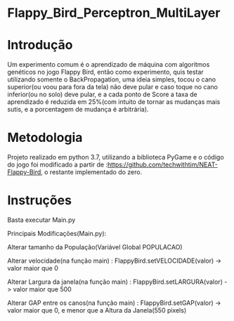 # Flappy_Bird_Perceptron_MultiLayer
# Introdução
Um experimento comum é o aprendizado de máquina com algoritmos genéticos no jogo Flappy Bird, então como experimento, quis testar utilizando somente o BackPropagation, uma ideia simples, tocou o cano superior(ou voou para fora da tela) não deve pular e caso toque no cano inferior(ou no solo) deve pular, e a cada ponto de Score a taxa de aprendizado é reduzida em 25%(com intuito de tornar as mudanças mais sutis, e a porcentagem de mudança é arbitrária).

# Metodologia
Projeto realizado em python 3.7, utilizando a biblioteca PyGame e o código do jogo foi modificado a partir de :https://github.com/techwithtim/NEAT-Flappy-Bird, o restante implementado do zero.

# Instruções
Basta executar Main.py

Principais Modificações(Main.py):

Alterar tamanho da População(Variável Global POPULACAO)

Alterar velocidade(na função main) : FlappyBird.setVELOCIDADE(valor) ->   valor maior que 0

Alterar Largura da janela(na função main) : FlappyBird.setLARGURA(valor) ->   valor maior que 500

Alterar GAP entre os canos(na função main) : FlappyBird.setGAP(valor) ->   valor maior que 0, e menor que a Altura da Janela(550 pixels)
